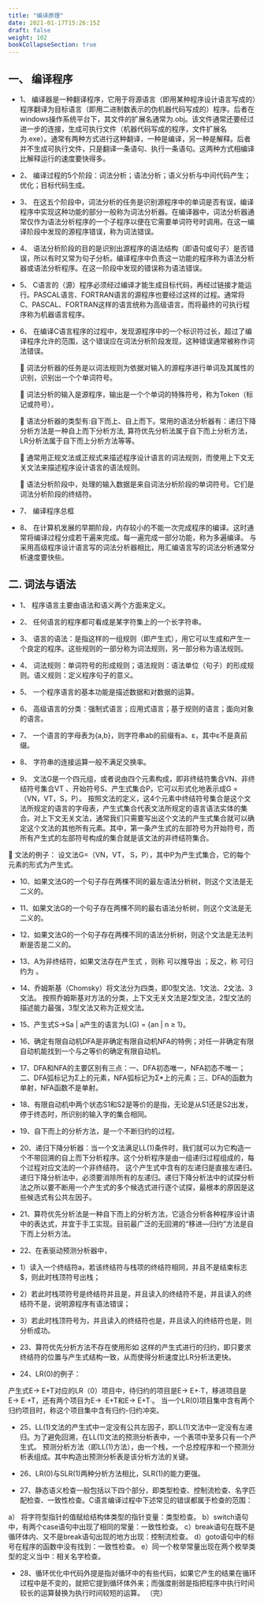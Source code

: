 ```yaml
---
title: "编译原理"
date: 2021-01-17T15:26:15Z
draft: false
weight: 102
bookCollapseSection: true
---
```




## 一、 编译程序

+ 1、 编译器是一种翻译程序，它用于将源语言（即用某种程序设计语言写成的）程序翻译为目标语言（即用二进制数表示的伪机器代码写成的）程序。后者在windows操作系统平台下，其文件的扩展名通常为.obj。该文件通常还要经过进一步的连接，生成可执行文件（机器代码写成的程序，文件扩展名为.exe）。通常有两种方式进行这种翻译，一种是编译，另一种是解释。后者并不生成可执行文件，只是翻译一条语句、执行一条语句。这两种方式相编译比解释运行的速度要快得多。

+ 2、 编译过程的5个阶段：词法分析；语法分析；语义分析与中间代码产生；优化；目标代码生成。

+ 3、 在这五个阶段中，词法分析的任务是识别源程序中的单词是否有误，编译程序中实现这种功能的部分一般称为词法分析器。在编译器中，词法分析器通常仅作为语法分析程序的一个子程序以便在它需要单词符号时调用。在这一编译阶段中发现的源程序错误，称为词法错误。

+ 4、 语法分析阶段的目的是识别出源程序的语法结构（即语句或句子）是否错误，所以有时又常为句子分析。编译程序中负责这一功能的程序称为语法分析器或语法分析程序。在这一阶段中发现的错误称为语法错误。

+ 5、 C语言的（源）程序必须经过编译才能生成目标代码，再经过链接才能运行。PASCAL语言、FORTRAN语言的源程序也要经过这样的过程。通常将C、PASCAL、FORTRAN这样的语言统称为高级语言。而将最终的可执行程序称为机器语言程序。

+ 6、 在编译C语言程序的过程中，发现源程序中的一个标识符过长，超过了编译程序允许的范围，这个错误应在词法分析阶段发现，这种错误通常被称作词法错误。

   词法分析器的任务是以词法规则为依据对输入的源程序进行单词及其属性的识别，识别出一个个单词符号。

   词法分析的输入是源程序，输出是一个个单词的特殊符号，称为Token（标记或符号）。

   语法分析器的类型有:自下而上、自上而下。常用的语法分析器有：递归下降分析方法是一种自上而下分析方法, 算符优先分析法属于自下而上分析方法，LR分析法属于自下而上分析方法等等。

   通常用正规文法或正规式来描述程序设计语言的词法规则，而使用上下文无关文法来描述程序设计语言的语法规则。

   语法分析阶段中，处理的输入数据是来自词法分析阶段的单词符号。它们是词法分析阶段的终结符。

+ 7、 编译程序总框



+ 8、 在计算机发展的早期阶段，内存较小的不能一次完成程序的编译。这时通常将编译过程分成若干遍来完成。每一遍完成一部分功能，称为多遍编译。
  与采用高级程序设计语言写的词法分析器相比，用汇编语言写的词法分析通常分析速度要快些。

## 二. 词法与语法

+ 1、 程序语言主要由语法和语义两个方面来定义。

+ 2、 任何语言的程序都可看成是某字符集上的一个长字符串。

+ 3、 语言的语法：是指这样的一组规则（即产生式），用它可以生成和产生一个良定的程序。这些规则的一部分称为词法规则，另一部分称为语法规则。

+ 4、 词法规则：单词符号的形成规则；语法规则：语法单位（句子）的形成规则。语义规则：定义程序句子的意义。

+ 5、 一个程序语言的基本功能是描述数据和对数据的运算。

+ 6、 高级语言的分类：强制式语言；应用式语言；基于规则的语言；面向对象的语言。

+ 7、 一个语言的字母表为{a,b}，则字符串ab的前缀有a、ε，其中ε不是真前缀。

+ 8、 字符串的连接运算一般不满足交换率。

+ 9、 文法G是一个四元组，或者说由四个元素构成，即非终结符集合VN、非终结符号集合VT 、开始符号S、产生式集合P，它可以形式化地表示成G =（VN，VT，S，P）。
按照文法的定义，这4个元素中终结符号集合是这个文法所规定的语言的字母表，产生式集合代表文法所规定的语言语法实体的集合。对上下文无关文法，通常我们只需要写出这个文法的产生式集合就可以确定这个文法的其他所有元素。其中，第一条产生式的左部符号为开始符号，而所有产生式的左部符号构成的集合就是该文法的非终结符集合。

 文法的例子：
设文法G=（VN，VT， S，P），其中P为产生式集合，它的每个元素的形式为产生式。

+ 10、如果文法G的一个句子存在两棵不同的最左语法分析树，则这个文法是无二义的。

+ 11、如果文法G的一个句子存在两棵不同的最右语法分析树，则这个文法是无二义的。

+ 12、如果文法G的一个句子存在两棵不同的语法分析树，则这个文法是无法判断是否是二义的。

+ 13、A为非终结符，如果文法存在产生式 ，则称 可以推导出 ；反之，称 可归约为 。

+ 14、乔姆斯基（Chomsky）将文法分为四类，即0型文法、1文法、2文法、3文法。
按照乔姆斯基对方法的分类，上下文无关文法是2型文法，2型文法的描述能力最强，3型文法又称为正规文法。

+ 15、产生式S→Sa | a产生的语言为L(G) = {an | n ≥ 1}。

+ 16、确定有限自动机DFA是非确定有限自动机NFA的特例；对任一非确定有限自动机能找到一个与之等价的确定有限自动机。

+ 17、DFA和NFA的主要区别有三点：一、DFA初态唯一，NFA初态不唯一；二、DFA弧标记为Σ上的元素，NFA弧标记为Σ*上的元素；三、DFA的函数为单射，NFA函数不是单射。

+ 18、有限自动机中两个状态S1和S2是等价的是指，无论是从S1还是S2出发，停于终态时，所识别的输入字的集合相同。

+ 19、自下而上的分析方法，是一个不断归约的过程。

+ 20、递归下降分析器：当一个文法满足LL(1)条件时，我们就可以为它构造一个不带回溯的自上而下分析程序。这个分析程序是由一组递归过程组成的，每个过程对应文法的一个非终结符。
这个产生式中含有的左递归是直接左递归。递归下降分析法中，必须要消除所有的左递归。递归下降分析法中的试探分析法之所以要不断用一个产生式的多个候选式进行逐个试探，最根本的原因是这些候选式有公共左因子。

+ 21、算符优先分析法是一种自下而上的分析方法，它适合分析各种程序设计语中的表达式，并宜于手工实现。目前最广泛的无回溯的“移进—归约”方法是自下而上分析方法。

+ 22、在表驱动预测分析器中，

+ 1）读入一个终结符a，若该终结符与栈项的终结符相同，并且不是结束标志$，则此时栈顶符号出栈；

+ 2）若此时栈项符号是终结符并且是，并且读入的终结符不是，并且读入的终结符不是，说明源程序有语法错误；

+ 3）若此时栈顶符号为，并且读入的终结符也是，并且读入的终结符也是，则分析成功。

+ 23、算符优先分析方法不存在使用形如 这样的产生式进行的归约，即只要求终结符的位置与产生式结构一致，从而使得分析速度比LR分析法更快。

+ 24、LR(0)的例子：

产生式E→ E+T对应的LR（0）项目中，待归约的项目是E→ E+∙T，移进项目是E→ E∙+T，还有两个项目为E→ ∙E+T和E→ E+T∙。
当一个LR(0)项目集中含有两个归约项目时，称这个项目集中含有归约-归约冲突。

+ 25、LL(1)文法的产生式中一定没有公共左因子，即LL(1)文法中一定没有左递归。为了避免回溯，在LL(1)文法的预测分析表中，一个表项中至多只有一个产生式。
预测分析方法（即LL(1)方法），由一个栈，一个总控程序和一个预测分析表组成。其中构造出预测分析表是该分析方法的关键。

+ 26、LR(0)与SLR(1)两种分析方法相比，SLR(1)的能力更强。

+ 27、静态语义检查一般包括以下四个部分，即类型检查、控制流检查、名字匹配检查、一致性检查。C语言编译过程中下述常见的错误都属于检查的范围：

a） 将字符型指针的值赋给结构体类型的指针变量：类型检查。
b）switch语句中，有两个case语句中出现了相同的常量：一致性检查。
c）break语句在既不是循环体内、又不是break语句出现的地方出现：控制流检查。
d）goto语句中的标号在程序的函数中没有找到：一致性检查。
e）同一个枚举常量出现在两个枚举类型的定义当中：相关名字检查。

+ 28、循环优化中代码外提是指对循环中的有些代码，如果它产生的结果在循环过程中是不变的，就把它提到循环体外来；而强度削弱是指把程序中执行时间较长的运算替换为执行时间较短的运算。 （完）

